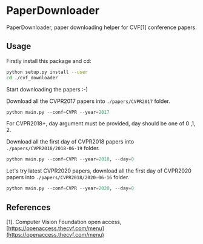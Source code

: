 # PaperDownloader

PaperDownloader, paper downloading helper for CVF[1] conference papers.

## Usage

Firstly install this package and cd:

```bash
python setup.py install --user
cd ./cvf_downloader
```

Start downloading the papers :-)

Download all the CVPR2017 papers into `./papers/CVPR2017` folder.

```Python
python main.py --conf=CVPR --year=2017
```

For CVPR2018+, day argument must be provided, day should be one of 0 ,1, 2.

Download all the first day of CVPR2018 papers into `./papers/CVPR2018/2018-06-19` folder.

```Python
python main.py --conf=CVPR --year=2018, --day=0
```

Let's try latest CVPR2020 papers, download all the first day of CVPR2020 papers into `./papers/CVPR2018/2020-06-16` folder.

```Python
python main.py --conf=CVPR --year=2020, --day=0
```

## References

[1]. Computer Vision Foundation open access, [https://openaccess.thecvf.com/menu](https://openaccess.thecvf.com/menu)
